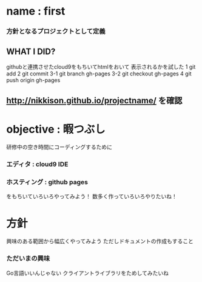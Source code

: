 # name : first

### 方針となるプロジェクトとして定義
## WHAT I DID?
githubと連携させたcloud9をもちいてhtmlをおいて
表示されるかを試した
1 git add
2 git commit
3-1 git branch gh-pages
3-2 git checkout gh-pages
4 git push origin gh-pages

http://nikkison.github.io/projectname/ を確認
---
# objective : 暇つぶし
研修中の空き時間にコーディングするために
### エディタ : cloud9 IDE
### ホスティング : github pages
をもちいていろいろやってみよう！
数多く作っていろいろやりたいね！
# 方針
興味のある範囲から幅広くやってみよう
ただしドキュメントの作成もすること

### ただいまの興味
Go言語いいんじゃない
クライアントライブラリをためしてみたいね
